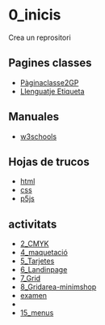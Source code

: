 # 0_inicis
Crea un reprositori

## Pagines classes
* [Pàginaclasse2GP](https://arquesm.github.io/2GP/)
* [Llenguatje Etiqueta](https://github.com/adam-p/markdown-here/wiki/Markdown-Cheatsheet)

## Manuales
* [w3schools](https://www.w3schools.com/)

## Hojas de trucos
* [html](https://websitesetup.org/HTML5-cheat-sheet.pdf)
* [css](https://websitesetup.org/HTML5-cheat-sheet.pdf)
* [p5js](https://github.com/bmoren/p5js-cheat-sheet)

## activitats
* [2_CMYK](https://juliabarcelo.github.io/2CMYK/)
* [4_maquetació](https://juliabarcelo.github.io/4_maquetaci-/)
* [5_Tarjetes](https://juliabarcelo.github.io/5_Tarjetes)
* [6_Landinpage](https://juliabarcelo.github.io/7landingpage)
* [7_Grid](https://juliabarcelo.github.io/7_Grid/)
* [8_Gridarea-minimshop](https://juliabarcelo.github.io/8_Gridarea-minimshop/)
* [examen](https://juliabarcelo.github.io/examen/)
*
* [15_menus](https://juliabarcelo.github.io/15_menus/)
